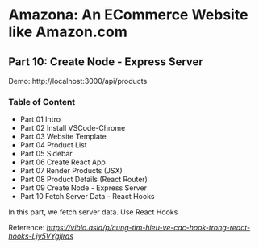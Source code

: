 # Amazona: An ECommerce Website like Amazon.com
## Part 10: Create Node - Express Server
Demo: http://localhost:3000/api/products
### Table of Content

 - Part 01 Intro
 - Part 02 Install VSCode-Chrome
 - Part 03 Website Template
 - Part 04 Product List
 - Part 05 Sidebar
 - Part 06 Create React App
 - Part 07 Render Products (JSX)
 - Part 08 Product Details (React Router)
 - Part 09 Create Node - Express Server
 - Part 10 Fetch Server Data - React Hooks

In this part, we fetch server data. Use React Hooks
  
Reference: *https://viblo.asia/p/cung-tim-hieu-ve-cac-hook-trong-react-hooks-Ljy5VYgjlras*